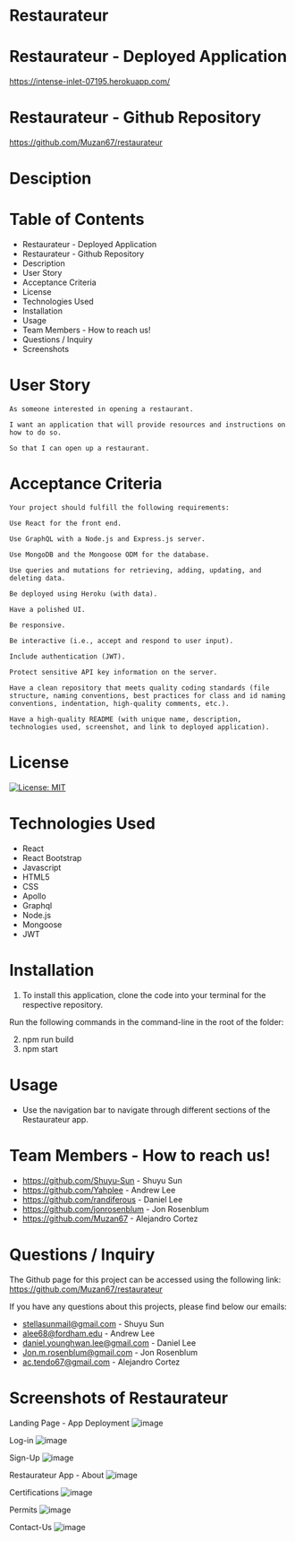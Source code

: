 # Restaurateur

# Restaurateur - Deployed Application

https://intense-inlet-07195.herokuapp.com/

# Restaurateur - Github Repository

https://github.com/Muzan67/restaurateur

# Desciption

# Table of Contents

- Restaurateur - Deployed Application
- Restaurateur - Github Repository
- Description
- User Story
- Acceptance Criteria
- License
- Technologies Used
- Installation
- Usage
- Team Members - How to reach us!
- Questions / Inquiry
- Screenshots

# User Story

```
As someone interested in opening a restaurant.

I want an application that will provide resources and instructions on how to do so.

So that I can open up a restaurant.

```

# Acceptance Criteria

```
Your project should fulfill the following requirements:

Use React for the front end.

Use GraphQL with a Node.js and Express.js server.

Use MongoDB and the Mongoose ODM for the database.

Use queries and mutations for retrieving, adding, updating, and deleting data.

Be deployed using Heroku (with data).

Have a polished UI.

Be responsive.

Be interactive (i.e., accept and respond to user input).

Include authentication (JWT).

Protect sensitive API key information on the server.

Have a clean repository that meets quality coding standards (file structure, naming conventions, best practices for class and id naming conventions, indentation, high-quality comments, etc.).

Have a high-quality README (with unique name, description, technologies used, screenshot, and link to deployed application).

```

# License

[![License: MIT](https://img.shields.io/badge/License-MIT-yellow.svg)](https://opensource.org/licenses/MIT)

# Technologies Used

- React
- React Bootstrap
- Javascript
- HTML5
- CSS
- Apollo
- Graphql
- Node.js
- Mongoose
- JWT

# Installation

1. To install this application, clone the code into your terminal for the respective repository.

Run the following commands in the command-line in the root of the folder:

2. npm run build
3. npm start

# Usage

- Use the navigation bar to navigate through different sections of the Restaurateur app.

# Team Members - How to reach us!

- https://github.com/Shuyu-Sun - Shuyu Sun
- https://github.com/Yahplee - Andrew Lee
- https://github.com/randiferous - Daniel Lee
- https://github.com/jonrosenblum - Jon Rosenblum
- https://github.com/Muzan67 - Alejandro Cortez

# Questions / Inquiry

The Github page for this project can be accessed using the following link: https://github.com/Muzan67/restaurateur

If you have any questions about this projects, please find below our emails:

- stellasunmail@gmail.com - Shuyu Sun
- alee68@fordham.edu - Andrew Lee
- daniel.younghwan.lee@gmail.com - Daniel Lee
- Jon.m.rosenblum@gmail.com - Jon Rosenblum
- ac.tendo67@gmail.com - Alejandro Cortez

# Screenshots of Restaurateur

Landing Page - App Deployment
![image](https://user-images.githubusercontent.com/102841726/190304167-3115cee8-c6d6-42e5-9744-86e859e86b0b.png)

Log-in
![image](https://user-images.githubusercontent.com/102841726/190304327-b1776618-1c04-4246-9aff-1d34f30810fd.png)

Sign-Up
![image](https://user-images.githubusercontent.com/102841726/190304488-0bf4f4ce-0ef8-408c-bba2-dafaea297f2a.png)

Restaurateur App - About
![image](https://user-images.githubusercontent.com/102841726/190304669-b387823d-d095-4bcb-8b8e-8636a8dc925f.png)

Certifications
![image](https://user-images.githubusercontent.com/102841726/190304958-b905ba5b-f117-4c92-9480-b814292d3917.png)

Permits
![image](https://user-images.githubusercontent.com/102841726/190305046-fadd0c89-8977-4a0e-8fa0-05ac02135799.png)

Contact-Us
![image](https://user-images.githubusercontent.com/102841726/190305623-ed501f8f-9b88-41bb-addd-d6e958746670.png)
